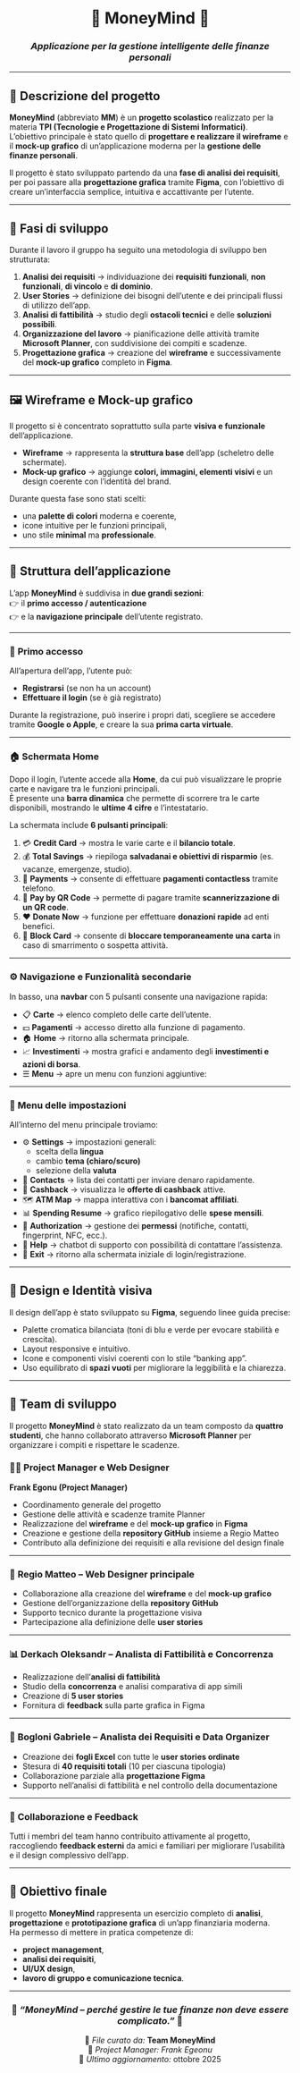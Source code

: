 <div align="center">

# 💸 **MoneyMind** 💸  
### _Applicazione per la gestione intelligente delle finanze personali_

</div>

---

## 📘 **Descrizione del progetto**
**MoneyMind** (abbreviato **MM**) è un **progetto scolastico** realizzato per la materia **TPI (Tecnologie e Progettazione di Sistemi Informatici)**.  
L’obiettivo principale è stato quello di **progettare e realizzare il wireframe** e il **mock-up grafico** di un’applicazione moderna per la **gestione delle finanze personali**.  

Il progetto è stato sviluppato partendo da una **fase di analisi dei requisiti**, per poi passare alla **progettazione grafica** tramite **Figma**, con l’obiettivo di creare un’interfaccia semplice, intuitiva e accattivante per l’utente.

---

## 🧩 **Fasi di sviluppo**
Durante il lavoro il gruppo ha seguito una metodologia di sviluppo ben strutturata:

1. **Analisi dei requisiti** → individuazione dei **requisiti funzionali**, **non funzionali**, **di vincolo** e **di dominio**.  
2. **User Stories** → definizione dei bisogni dell’utente e dei principali flussi di utilizzo dell’app.  
3. **Analisi di fattibilità** → studio degli **ostacoli tecnici** e delle **soluzioni possibili**.  
4. **Organizzazione del lavoro** → pianificazione delle attività tramite **Microsoft Planner**, con suddivisione dei compiti e scadenze.  
5. **Progettazione grafica** → creazione del **wireframe** e successivamente del **mock-up grafico** completo in **Figma**.

---

## 🖼️ **Wireframe e Mock-up grafico**
Il progetto si è concentrato soprattutto sulla parte **visiva e funzionale** dell’applicazione.

- **Wireframe** → rappresenta la **struttura base** dell’app (scheletro delle schermate).  
- **Mock-up grafico** → aggiunge **colori, immagini, elementi visivi** e un design coerente con l’identità del brand.

Durante questa fase sono stati scelti:
- una **palette di colori** moderna e coerente,  
- icone intuitive per le funzioni principali,  
- uno stile **minimal** ma **professionale**.

---

## 📱 **Struttura dell’applicazione**
L’app **MoneyMind** è suddivisa in **due grandi sezioni**:  
👉 il **primo accesso / autenticazione**  
👉 e la **navigazione principale** dell’utente registrato.

---

### 🔐 **Primo accesso**
All’apertura dell’app, l’utente può:
- **Registrarsi** (se non ha un account)  
- **Effettuare il login** (se è già registrato)  

Durante la registrazione, può inserire i propri dati, scegliere se accedere tramite **Google o Apple**, e creare la sua **prima carta virtuale**.

---

### 🏠 **Schermata Home**
Dopo il login, l’utente accede alla **Home**, da cui può visualizzare le proprie carte e navigare tra le funzioni principali.  
È presente una **barra dinamica** che permette di scorrere tra le carte disponibili, mostrando le **ultime 4 cifre** e l’intestatario.  

La schermata include **6 pulsanti principali**:

1. 💳 **Credit Card** → mostra le varie carte e il **bilancio totale**.  
2. 💰 **Total Savings** → riepiloga **salvadanai e obiettivi di risparmio** (es. vacanze, emergenze, studio).  
3. 📲 **Payments** → consente di effettuare **pagamenti contactless** tramite telefono.  
4. 🔲 **Pay by QR Code** → permette di pagare tramite **scannerizzazione di un QR code**.  
5. ❤️ **Donate Now** → funzione per effettuare **donazioni rapide** ad enti benefici.  
6. 🚫 **Block Card** → consente di **bloccare temporaneamente una carta** in caso di smarrimento o sospetta attività.

---

### ⚙️ **Navigazione e Funzionalità secondarie**
In basso, una **navbar** con 5 pulsanti consente una navigazione rapida:

- 📋 **Carte** → elenco completo delle carte dell’utente.  
- 💵 **Pagamenti** → accesso diretto alla funzione di pagamento.  
- 🏠 **Home** → ritorno alla schermata principale.  
- 📈 **Investimenti** → mostra grafici e andamento degli **investimenti e azioni di borsa**.  
- ☰ **Menu** → apre un menu con funzioni aggiuntive:

---

### 🧭 **Menu delle impostazioni**
All’interno del menu principale troviamo:

- ⚙️ **Settings** → impostazioni generali:
  - scelta della **lingua**  
  - cambio **tema (chiaro/scuro)**  
  - selezione della **valuta**
- 👥 **Contacts** → lista dei contatti per inviare denaro rapidamente.  
- 💸 **Cashback** → visualizza le **offerte di cashback** attive.  
- 🗺️ **ATM Map** → mappa interattiva con i **bancomat affiliati**.  
- 📊 **Spending Resume** → grafico riepilogativo delle **spese mensili**.  
- 🔏 **Authorization** → gestione dei **permessi** (notifiche, contatti, fingerprint, NFC, ecc.).  
- 🤖 **Help** → chatbot di supporto con possibilità di contattare l’assistenza.  
- 🚪 **Exit** → ritorno alla schermata iniziale di login/registrazione.

---

## 🎨 **Design e Identità visiva**
Il design dell’app è stato sviluppato su **Figma**, seguendo linee guida precise:

- Palette cromatica bilanciata (toni di blu e verde per evocare stabilità e crescita).  
- Layout responsive e intuitivo.  
- Icone e componenti visivi coerenti con lo stile “banking app”.  
- Uso equilibrato di **spazi vuoti** per migliorare la leggibilità e la chiarezza.

---

## 👥 **Team di sviluppo**
Il progetto **MoneyMind** è stato realizzato da un team composto da **quattro studenti**, che hanno collaborato attraverso **Microsoft Planner** per organizzare i compiti e rispettare le scadenze.

### 👨‍💼 **Project Manager e Web Designer**
**Frank Egonu (Project Manager)**  
- Coordinamento generale del progetto  
- Gestione delle attività e scadenze tramite Planner  
- Realizzazione del **wireframe** e del **mock-up grafico** in **Figma**  
- Creazione e gestione della **repository GitHub** insieme a Regio Matteo
- Contributo alla definizione dei requisiti e alla revisione del design finale  

---

### 🎨 **Regio Matteo – Web Designer principale**
- Collaborazione alla creazione del **wireframe** e del **mock-up grafico**  
- Gestione dell’organizzazione della **repository GitHub**  
- Supporto tecnico durante la progettazione visiva  
- Partecipazione alla definizione delle **user stories**  

---

### 📊 **Derkach Oleksandr – Analista di Fattibilità e Concorrenza**
- Realizzazione dell’**analisi di fattibilità**  
- Studio della **concorrenza** e analisi comparativa di app simili  
- Creazione di **5 user stories**  
- Fornitura di **feedback** sulla parte grafica in Figma  

---

### 📑 **Bogloni Gabriele – Analista dei Requisiti e Data Organizer**
- Creazione dei **fogli Excel** con tutte le **user stories ordinate**  
- Stesura di **40 requisiti totali** (10 per ciascuna tipologia)  
- Collaborazione parziale alla **progettazione Figma**  
- Supporto nell’analisi di fattibilità e nel controllo della documentazione  

---

### 💬 **Collaborazione e Feedback**
Tutti i membri del team hanno contribuito attivamente al progetto, raccogliendo **feedback esterni** da amici e familiari per migliorare l’usabilità e il design complessivo dell’app.

---

## 🧠 **Obiettivo finale**
Il progetto **MoneyMind** rappresenta un esercizio completo di **analisi**, **progettazione** e **prototipazione grafica** di un’app finanziaria moderna.  
Ha permesso di mettere in pratica competenze di:
- **project management**,  
- **analisi dei requisiti**,  
- **UI/UX design**,  
- **lavoro di gruppo e comunicazione tecnica**.

---

<div align="center">

### 🚀 _“MoneyMind – perché gestire le tue finanze non deve essere complicato.”_ 💼

📁 *File curato da:* **Team MoneyMind**  
👤 *Project Manager:* *Frank Egeonu*  
📅 *Ultimo aggiornamento:* ottobre 2025

</div>
